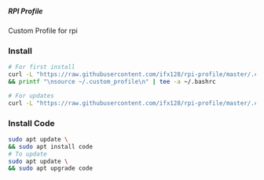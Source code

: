 ##### RPI Profile
Custom Profile for rpi

### Install
<!--curl -L "https://raw.githubusercontent.com/ifx128/rpi-profile/master/install.sh" >> ~/.
&& source ~/.bashrc-->

```bash
# For first install
curl -L "https://raw.githubusercontent.com/ifx128/rpi-profile/master/.custom_profile" > ~/.custom_profile \
&& printf "\nsource ~/.custom_profile\n" | tee -a ~/.bashrc 
```
```bash
# For updates
curl -L "https://raw.githubusercontent.com/ifx128/rpi-profile/master/.custom_profile" > ~/.custom_profile
```
### Install Code
```bash
sudo apt update \
&& sudo apt install code
# To update
sudo apt update \ 
&& sudo apt upgrade code
```

<!-- todo add git acp and stash-with-name -->
